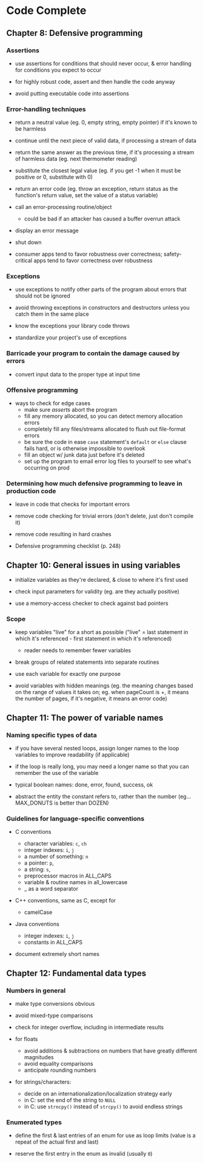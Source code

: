 # Code Complete

## Chapter 8: Defensive programming

### Assertions

* use assertions for conditions that should never occur, & error handling for conditions you expect to occur
 - for highly robust code, assert and then handle the code anyway

* avoid putting executable code into assertions

### Error-handling techniques

* return a neutral value (eg. 0, empty string, empty pointer) if it's known to be harmless

* continue until the next piece of valid data, if processing a stream of data

* return the same answer as the previous time, if it's processing a stream of harmless data (eg. next thermometer reading)

* substitute the closest legal value (eg. if you get -1 when it must be positive or 0, substitute with 0)

* return an error code (eg. throw an exception, return status as the function's return value, set the value of a status variable)

* call an error-processing routine/object
  - could be bad if an attacker has caused a buffer overrun attack

* display an error message

* shut down

* consumer apps tend to favor robustness over correctness; safety-critical apps tend to favor correctness over robustness

### Exceptions

* use exceptions to notify other parts of the program about errors that should not be ignored

* avoid throwing exceptions in constructors and destructors unless you catch them in the same place

* know the exceptions your library code throws

* standardize your project's use of exceptions

### Barricade your program to contain the damage caused by errors

* convert input data to the proper type at input time

### Offensive programming

* ways to check for edge cases
  - make sure _asserts_ abort the program
  - fill any memory allocated, so you can detect memory allocation errors
  - completely fill any files/streams allocated to flush out file-format errors
  - be sure the code in ease `case` statement's `default` or `else` clause fails hard, or is otherwise impossible to overlook
  - fill an object w/ junk data just before it's deleted
  - set up the program to email error log files to yourself to see what's occurring on prod

### Determining how much defensive programming to leave in production code

* leave in code that checks for important errors

* remove code checking for trivial errors (don't delete, just don't compile it)

* remove code resulting in hard crashes

* Defensive programming checklist (p. 248)

## Chapter 10: General issues in using variables

* initialize variables as they're declared, & close to where it's first used

* check input parameters for validity (eg. are they actually positive)

* use a memory-access checker to check against bad pointers

### Scope

* keep variables "live" for a short as possible ("live" = last statement in which it's referenced - first statement in which it's referenced)
  - reader needs to remember fewer variables

* break groups of related statements into separate routines

* use each variable for exactly one purpose

* avoid variables with hidden meanings (eg. the meaning changes based on the range of values it takes on; eg. when pageCount is +, it means the number of pages, if it's negative, it means an error code)

## Chapter 11: The power of variable names

### Naming specific types of data

* if you have several nested loops, assign longer names to the loop variables to improve readability (if applicable)

* if the loop is really long, you may need a longer name so that you can remember the use of the variable

* typical boolean names: done, error, found, success, ok

* abstract the entity the constant refers to, rather than the number (eg... MAX_DONUTS is better than DOZEN)

### Guidelines for language-specific conventions

* C conventions
  - character variables: `c`, `ch`
  - integer indexes: `i`, `j`
  - a number of something: `n`
  - a pointer: `p`,
  - a string: `s`,
  - preprocessor macros in ALL_CAPS
  - variable & routine names in all_lowercase
  - _ as a word separator

* C++ conventions, same as C, except for
  - camelCase

* Java conventions
  - integer indexes: `i`, `j`
  - constants in ALL_CAPS

* document extremely short names

## Chapter 12: Fundamental data types

### Numbers in general

* make type conversions obvious

* avoid mixed-type comparisons

* check for integer overflow, including in intermediate results

* for floats
  - avoid additions & subtractions on numbers that have greatly different magnitudes
  - avoid equality comparisons
  - anticipate rounding numbers

* for strings/characters:
  - decide on an internationalization/localization strategy early
  - in C: set the end of the string to `NULL`
  - in C: use `strncpy()` instead of `strcpy()` to avoid endless strings

### Enumerated types

* define the first & last entries of an enum for use as loop limits (value is a repeat of the actual first and last)

* reserve the first entry in the enum as invalid (usually `0`)
